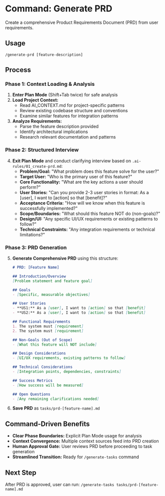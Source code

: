 # Command: Generate PRD

Create a comprehensive Product Requirements Document (PRD) from user requirements.

## Usage
```
/generate-prd [feature-description]
```

## Process

### Phase 1: Context Loading & Analysis
1. **Enter Plan Mode** (Shift+Tab twice) for safe analysis
2. **Load Project Context:**
   - Read AI_CONTEXT.md for project-specific patterns
   - Review existing codebase structure and conventions
   - Examine similar features for integration patterns
3. **Analyze Requirements:**
   - Parse the feature description provided
   - Identify architectural implications
   - Research relevant documentation and patterns

### Phase 2: Structured Interview
4. **Exit Plan Mode** and conduct clarifying interview based on `.ai-rules/01_create-prd.md`:
   - **Problem/Goal:** "What problem does this feature solve for the user?"
   - **Target User:** "Who is the primary user of this feature?"
   - **Core Functionality:** "What are the key actions a user should perform?"
   - **User Stories:** "Can you provide 2-3 user stories in format: As a [user], I want to [action] so that [benefit]?"
   - **Acceptance Criteria:** "How will we know when this feature is successfully implemented?"
   - **Scope/Boundaries:** "What should this feature NOT do (non-goals)?"
   - **Design/UI:** "Any specific UI/UX requirements or existing patterns to follow?"
   - **Technical Constraints:** "Any integration requirements or technical limitations?"

### Phase 3: PRD Generation
5. **Generate Comprehensive PRD** using this structure:
   ```markdown
   # PRD: [Feature Name]
   
   ## Introduction/Overview
   [Problem statement and feature goal]
   
   ## Goals
   - [Specific, measurable objectives]
   
   ## User Stories
   - **US1:** As a [user], I want to [action] so that [benefit]
   - **US2:** As a [user], I want to [action] so that [benefit]
   
   ## Functional Requirements
   1. The system must [requirement]
   2. The system must [requirement]
   
   ## Non-Goals (Out of Scope)
   - [What this feature will NOT include]
   
   ## Design Considerations
   - [UI/UX requirements, existing patterns to follow]
   
   ## Technical Considerations
   - [Integration points, dependencies, constraints]
   
   ## Success Metrics
   - [How success will be measured]
   
   ## Open Questions
   - [Any remaining clarifications needed]
   ```

6. **Save PRD** as `tasks/prd-[feature-name].md`

## Command-Driven Benefits
- **Clear Phase Boundaries:** Explicit Plan Mode usage for analysis
- **Context Convergence:** Multiple context sources feed into PRD creation
- **Human Approval Gate:** User reviews PRD before proceeding to task generation
- **Streamlined Transition:** Ready for `/generate-tasks` command

## Next Step
After PRD is approved, user can run: `/generate-tasks tasks/prd-[feature-name].md`
